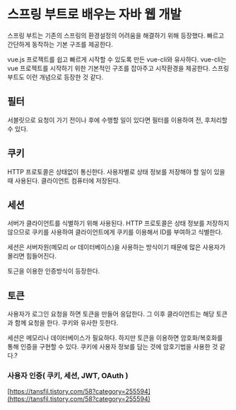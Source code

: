 # 스프링 부트로 배우는 자바 웹 개발

스프링 부트는 기존의 스프링의 환경설정의 어려움을 해결하기 위해 등장했다. 빠르고 간단하게 동작하는 기본 구조를 제공한다. 

vue.js 프로젝트를 쉽고 빠르게 시작할 수 있도록 만든 vue-cli와 유사하다. vue-cli는  vue 프로젝트를 시작하기 위한 기본적인 구조를 잡아주고 시작환경을 제공한다. 스프링 부트도 이런 개념으로 등장한 것 같다.

## 필터

서블릿으로 요청이 가기 전이나 후에 수행할 일이 있다면 필터를 이용하여 전, 후처리할 수 있다.

## 쿠키

HTTP 프로토콜은 상태없이 통신한다. 사용자별로 상태 정보를 저장해야 할 일이 있을 때 사용된다. 클라이언트 컴퓨터에 저장된다.

## 세션

서버가 클라이언트를 식별하기 위해 사용된다. HTTP 프로토콜은 상태 정보를 저장하지 않으므로 쿠키를 사용하여 클라이언트에게 쿠키를 이용해서 ID를 부여하고 식별한다.

세션은 서버자원(메모리 or 데이터베이스)을 사용하는 방식이기 때문에 많은 사용자가 몰리면 힘들어진다. 

토근을 이용한 인증방식이 등장한다.

## 토큰

사용자가 로그인 요청을 하면 토큰을 만들어 응답한다. 그 이후 클라이언트는 해당 토큰과 함께 요청을 한다. 쿠키와 유사한 듯한다.

세션은 메모리나 데이터베이스가 필요하다. 하지만 토큰을 이용하면 암호화/복호화를 통해 인증을 구현할 수 있다. 쿠키에 사용자 정보를 담는 것에 암호기법을 사용한 것 같다.?

### 사용자 인증( 쿠키, 세션, JWT, OAuth )

[https://tansfil.tistory.com/58?category=255594](https://tansfil.tistory.com/58?category=255594)
